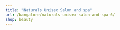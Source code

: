 ```yaml
---
title: "Naturals Unisex Salon and spa"
url: /bangalore/naturals-unisex-salon-and-spa-6/
shop: beauty
---
```

